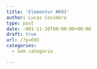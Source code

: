 ```yaml
---
title: 'Elementor #693'
author: Lucas Cezimbra
type: post
date: -001-11-30T00:00:00+00:00
draft: true
url: /?p=693
categories:
  - Sem categoria

---
```


